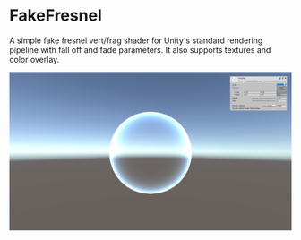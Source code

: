# FakeFresnel

A simple fake fresnel vert/frag shader for Unity's standard rendering pipeline with fall off and fade parameters. It also supports textures and color overlay.

![FakeFresnel demo image](FakeFresnel.png)
